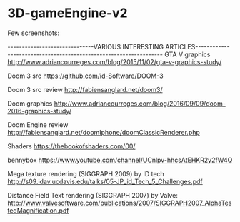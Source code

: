# 3D-gameEngine-v2
Few screenshots:



























------------------------------VARIOUS INTERESTING ARTICLES------------------------------------------------------------------
GTA V graphics
http://www.adriancourreges.com/blog/2015/11/02/gta-v-graphics-study/

Doom 3 src
https://github.com/id-Software/DOOM-3

Doom 3 src review
http://fabiensanglard.net/doom3/


Doom graphics
http://www.adriancourreges.com/blog/2016/09/09/doom-2016-graphics-study/

Doom Engine review
http://fabiensanglard.net/doomIphone/doomClassicRenderer.php


Shaders
https://thebookofshaders.com/00/

bennybox
https://www.youtube.com/channel/UCnlpv-hhcsAtEHKR2y2fW4Q

Mega texture rendering (SIGGRAPH 2009) by ID tech
http://s09.idav.ucdavis.edu/talks/05-JP_id_Tech_5_Challenges.pdf

Distance Field Text rendering (SIGGRAPH 2007) by Valve:
http://www.valvesoftware.com/publications/2007/SIGGRAPH2007_AlphaTestedMagnification.pdf
